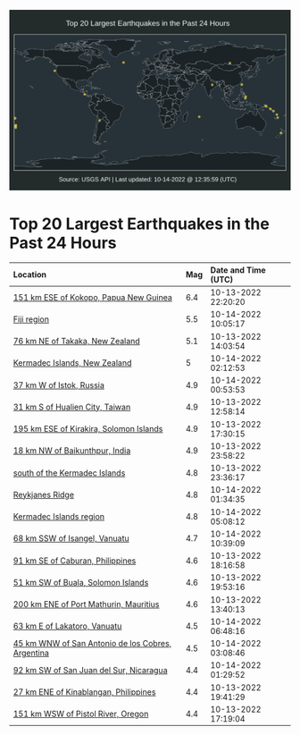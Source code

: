 ![Map](./map.png)

# Top 20 Largest Earthquakes in the Past 24 Hours

| Location | Mag | Date and Time (UTC) |
|:---|:---|:---|
| [151 km ESE of Kokopo, Papua New Guinea](https://earthquake.usgs.gov/earthquakes/eventpage/us6000itgv) | 6.4 | 10-13-2022 22:20:20 |
| [Fiji region](https://earthquake.usgs.gov/earthquakes/eventpage/us6000itl5) | 5.5 | 10-14-2022 10:05:17 |
| [76 km NE of Takaka, New Zealand](https://earthquake.usgs.gov/earthquakes/eventpage/us6000itam) | 5.1 | 10-13-2022 14:03:54 |
| [Kermadec Islands, New Zealand](https://earthquake.usgs.gov/earthquakes/eventpage/us6000itjh) | 5 | 10-14-2022 02:12:53 |
| [37 km W of Istok, Russia](https://earthquake.usgs.gov/earthquakes/eventpage/us6000itir) | 4.9 | 10-14-2022 00:53:53 |
| [31 km S of Hualien City, Taiwan](https://earthquake.usgs.gov/earthquakes/eventpage/us6000ita8) | 4.9 | 10-13-2022 12:58:14 |
| [195 km ESE of Kirakira, Solomon Islands](https://earthquake.usgs.gov/earthquakes/eventpage/us6000itea) | 4.9 | 10-13-2022 17:30:15 |
| [18 km NW of Baikunthpur, India](https://earthquake.usgs.gov/earthquakes/eventpage/us6000itig) | 4.9 | 10-13-2022 23:58:22 |
| [south of the Kermadec Islands](https://earthquake.usgs.gov/earthquakes/eventpage/us6000iti8) | 4.8 | 10-13-2022 23:36:17 |
| [Reykjanes Ridge](https://earthquake.usgs.gov/earthquakes/eventpage/us6000itj1) | 4.8 | 10-14-2022 01:34:35 |
| [Kermadec Islands region](https://earthquake.usgs.gov/earthquakes/eventpage/us6000itkk) | 4.8 | 10-14-2022 05:08:12 |
| [68 km SSW of Isangel, Vanuatu](https://earthquake.usgs.gov/earthquakes/eventpage/us6000itl7) | 4.7 | 10-14-2022 10:39:09 |
| [91 km SE of Caburan, Philippines](https://earthquake.usgs.gov/earthquakes/eventpage/us6000itet) | 4.6 | 10-13-2022 18:16:58 |
| [51 km SW of Buala, Solomon Islands](https://earthquake.usgs.gov/earthquakes/eventpage/us6000itfx) | 4.6 | 10-13-2022 19:53:16 |
| [200 km ENE of Port Mathurin, Mauritius](https://earthquake.usgs.gov/earthquakes/eventpage/us6000ital) | 4.6 | 10-13-2022 13:40:13 |
| [63 km E of Lakatoro, Vanuatu](https://earthquake.usgs.gov/earthquakes/eventpage/us6000itks) | 4.5 | 10-14-2022 06:48:16 |
| [45 km WNW of San Antonio de los Cobres, Argentina](https://earthquake.usgs.gov/earthquakes/eventpage/us6000itjw) | 4.5 | 10-14-2022 03:08:46 |
| [92 km SW of San Juan del Sur, Nicaragua](https://earthquake.usgs.gov/earthquakes/eventpage/us6000itiw) | 4.4 | 10-14-2022 01:29:52 |
| [27 km ENE of Kinablangan, Philippines](https://earthquake.usgs.gov/earthquakes/eventpage/us6000itfk) | 4.4 | 10-13-2022 19:41:29 |
| [151 km WSW of Pistol River, Oregon](https://earthquake.usgs.gov/earthquakes/eventpage/us6000itdq) | 4.4 | 10-13-2022 17:19:04 |
